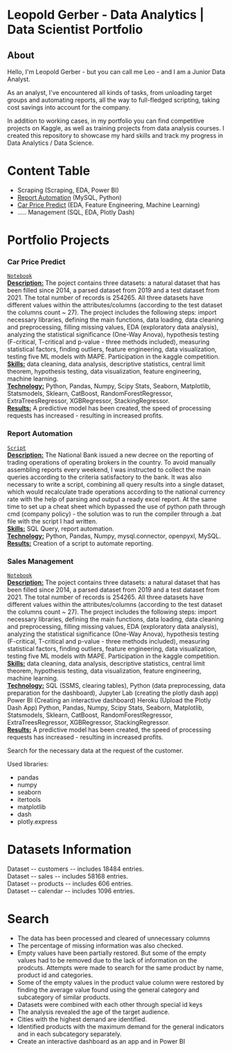 # Leopold Gerber - Data Analytics | Data Scientist Portfolio
## About
Hello, I'm Leopold Gerber - but you can call me Leo - and I am a Junior Data Analyst.

As an analyst, I've encountered all kinds of tasks, from unloading target groups and automating reports, all the way to full-fledged scripting, taking cost savings into account for the company. 

In addition to working cases, in my portfolio you can find competitive projects on Kaggle, as well as training projects from data analysis courses.
I created this repository to showcase my hard skills and track my progress in Data Analytics / Data Science.

# Content Table
- Scraping (Scraping, EDA, Power BI)
- [Report Automation](#report-automation) (MySQL, Python)
- [Car Price Predict](#car-price-predict) (EDA, Feature Engineering, Machine Learning)
- ..... Management (SQL, EDA, Plotly Dash)

# Portfolio Projects

### Car Price Predict
<code>[Notebook](Project%20Car%20Price%20Predict.ipynb)</code>
<br>
<ins>**Description:**</ins> The poject contains three datasets: a natural dataset that has been filled since 2014, a parsed dataset from 2019 and a test dataset from 2021. The total number of records is 254265. All three datasets have different values within the attributes/columns (according to the test dataset the columns count ~ 27). The project includes the following steps: import necessary libraries, defining the main functions, data loading, data cleaning and preprocessing, filling missing values, EDA (exploratory data analysis), analyzing the statistical significance (One-Way Anova), hypothesis testing (F-critical, T-critical and p-value - three methods included), measuring statistical factors, finding outliers, feature engineering, data visualization, testing five ML models with MAPE. Participation in the kaggle competition.
<br>
<ins>**Skills:**</ins> data cleaning, data analysis, descriptive statistics, central limit theorem, hypothesis testing, data visualization, feature engineering, machine learning.
<br>
<ins>**Technology:**</ins> Python, Pandas, Numpy, Scipy Stats, Seaborn, Matplotlib, Statsmodels, Sklearn, CatBoost, RandomForestRegressor, ExtraTreesRegressor, XGBRegressor, StackingRegressor.
<br>
<ins>**Results:**</ins> A predictive model has been created, the speed of processing requests has increased - resulting in increased profits.

### Report Automation
<code>[Script](Report%20Automation%20Script.py)</code>
<br>
<ins>**Description:**</ins> The National Bank issued a new decree on the reporting of trading operations of operating brokers in the country. To avoid manually assembling reports every weekend, I was instructed to collect the main queries according to the criteria satisfactory to the bank. It was also necessary to write a script, combining all query results into a single dataset, which would recalculate trade operations according to the national currency rate with the help of parsing and output a ready excel report. At the same time to set up a cheat sheet which bypassed the use of python path through cmd (company policy) - the solution was to run the compiler through a .bat file with the script I had written.
<br>
<ins>**Skills:**</ins> SQL Query, report automation.
<br>
<ins>**Technology:**</ins> Python, Pandas, Numpy, mysql.connector, openpyxl, MySQL.
<br>
<ins>**Results:**</ins> Creation of a script to automate reporting.


### Sales Management
<code>[Notebook](Project%20Car%20Price%20Predict.ipynb)</code>
<br>
<ins>**Description:**</ins> The poject contains three datasets: a natural dataset that has been filled since 2014, a parsed dataset from 2019 and a test dataset from 2021. The total number of records is 254265. All three datasets have different values within the attributes/columns (according to the test dataset the columns count ~ 27). The project includes the following steps: import necessary libraries, defining the main functions, data loading, data cleaning and preprocessing, filling missing values, EDA (exploratory data analysis), analyzing the statistical significance (One-Way Anova), hypothesis testing (F-critical, T-critical and p-value - three methods included), measuring statistical factors, finding outliers, feature engineering, data visualization, testing five ML models with MAPE. Participation in the kaggle competition.
<br>
<ins>**Skills:**</ins> data cleaning, data analysis, descriptive statistics, central limit theorem, hypothesis testing, data visualization, feature engineering, machine learning.
<br>
<ins>**Technology:**</ins> SQL (SSMS, clearing tables), Python (data preprocessing, data preparation for the dashboard), Jupyter Lab (creating the plotly dash app)
Power BI (Creating an interactive dashboard)
Heroku (Upload the Plotly Dash App)
Python, Pandas, Numpy, Scipy Stats, Seaborn, Matplotlib, Statsmodels, Sklearn, CatBoost, RandomForestRegressor, ExtraTreesRegressor, XGBRegressor, StackingRegressor.
<br>
<ins>**Results:**</ins> A predictive model has been created, the speed of processing requests has increased - resulting in increased profits.

Search for the necessary data at the request of the customer.

Used libraries:
  - pandas
  - numpy
  - seaborn
  - itertools
  - matplotlib
  - dash
  - plotly.express

# Datasets Information

Dataset -- customers -- includes 18484 entries.
<br />
Dataset -- sales -- includes 58168 entries.
<br />
Dataset -- products -- includes 606 entries.
<br />
Dataset -- calendar -- includes 1096 entries.

# Search

  - The data has been processed and cleared of unnecessary columns
  - The percentage of missing information was also checked.
  - Empty values have been partially restored. But some of the empty values had to be removed due to the lack of information on the prodcuts. Attempts were made to search for the same product by name, product id and categories.
  - Some of the empty values in the product value column were restored by finding the average value found using the general category and subcategory of similar products.
  - Datasets were combined with each other through special id keys
  - The analysis revealed the age of the target audience.
  - Cities with the highest demand are identified.
  - Identified products with the maximum demand for the general indicators and in each subcategory separately.
  - Create an interactive dashboard as an app and in Power BI
